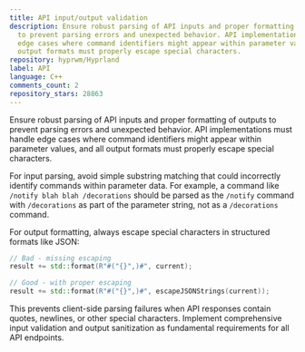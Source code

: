 ```yaml
---
title: API input/output validation
description: Ensure robust parsing of API inputs and proper formatting of outputs
  to prevent parsing errors and unexpected behavior. API implementations must handle
  edge cases where command identifiers might appear within parameter values, and all
  output formats must properly escape special characters.
repository: hyprwm/Hyprland
label: API
language: C++
comments_count: 2
repository_stars: 28863
---
```


Ensure robust parsing of API inputs and proper formatting of outputs to prevent parsing errors and unexpected behavior. API implementations must handle edge cases where command identifiers might appear within parameter values, and all output formats must properly escape special characters.

For input parsing, avoid simple substring matching that could incorrectly identify commands within parameter data. For example, a command like `/notify blah blah /decorations` should be parsed as the `/notify` command with `/decorations` as part of the parameter string, not as a `/decorations` command.

For output formatting, always escape special characters in structured formats like JSON:

```cpp
// Bad - missing escaping
result += std::format(R"#("{}",)#", current);

// Good - with proper escaping  
result += std::format(R"#("{}",)#", escapeJSONStrings(current));
```

This prevents client-side parsing failures when API responses contain quotes, newlines, or other special characters. Implement comprehensive input validation and output sanitization as fundamental requirements for all API endpoints.